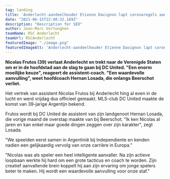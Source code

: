 ```yaml
---
tag: landing
title: 'Anderlecht-aandeelhouder Etienne Davignon lapt coronaregels aan zijn laars op tribune en krijgt boete: “Ik vind dit oneerlijk”'
date: "2021-06-15T22:40:32.169Z"
description: "Description for SEO"
author: Jean-Marc Vertonghen
teamName: RSC Anderlecht
teamUrl: RSCAnderlecht
featuredImage: "./image.png"
featuredImageAlt: 'Anderlecht-aandeelhouder Etienne Davignon lapt coronaregels aan zijn laars op tribune en krijgt boete: “Ik vind dit oneerlijk”'
---
```


**Nicolas Frutos (39) verlaat Anderlecht en trekt naar de Verenigde Staten om er in de hoofdstad aan de slag te gaan bij DC United. "Een enorm moeilijke keuze", reageert de assistent-coach. "Een waardevolle aanvulling", weet hoofdcoach Hernan Losada, die onlangs Beerschot verliet.**

Het vertrek van assistent Nicolas Frutos bij Anderlecht hing al even in de lucht en werd vrijdag dus officieel gemaakt. MLS-club DC United maakte de komst van 39-jarige Argentijn bekend. 

Frutos wordt bij DC United de assistent van zijn landgenoot Hernan Losada, die vorige maand de overstap maakte van bij Beerschot. "Ik ken Nicolas al jaren en kan enkel maar goede dingen zeggen over zijn karakter", zegt Losada. 

"We speelden eerst samen in Argentinië bij Independiente en kenden nadien een gelijkaardig vervolg van onze carrière in Europa."

"Nicolas was als speler een heel intelligente aanvaller. Na zijn actieve loopbaan werkte hij hard om een grote tacticus en coach te worden. Zijn creatief aanvallende brein koppelt hij aan zijn ervaring om jonge spelers beter te maken. Hij wordt een waardevolle aanvulling voor onze staf."